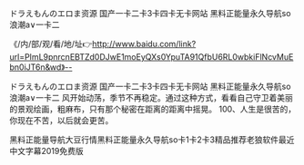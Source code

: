 ドラえもんのエロま资源
国产一卡二卡3卡四卡无卡网站
黑料正能量永久导航so
浪潮a∨一卡二


《/内/部/观/看/地/址👉http://www.baidu.com/link?url=PImL9pnrcnEBTZd0DJwE1moEyQXs0YpuTA91QfbU6RL0wbkiFlNcvMuEbn0iJT6n&wd》--

ドラえもんのエロま资源
国产一卡二卡3卡四卡无卡网站
黑料正能量永久导航so
浪潮a∨一卡二
风开始动荡，季节不再稳定。通过这种方式，看看自己守卫着美丽的景观绘画，粗麻布，只有那个秘密在距离的距离中摇晃。
		100、人生是很苦的，你现在不苦，以后就会更苦。





黑料正能量导航大豆行情黑料正能量永久导航so卡1卡2卡3精品推荐老狼软件最近中文字幕2019免费版
